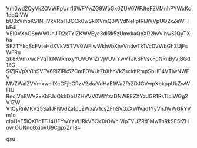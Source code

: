 Vm0wd2QyVkZOVWRpUm1SWFYwZG9WbGx0ZUV0WFJteFZVMnhPYWxKc1dqQlVW
bU0xVmpKS1NHVkVRbHBOCk0wSklXVmQ0WVdNeFpIRlJiVVpUQ2xZeWFIbFdi
VEI0VXpGSmVWUnJiR2xTYlZKWVEyc3dlRk5zUmxkaQpXR2hvVlhwS1QyTXha
SFZTYkdScFVteHdXVkV5TVV0WFIwWkhVbXhvVndwTk1VcDVWbGh3UjFsWFRu
Sk8KVmxwcFVqTkNWRmxyYUVOV1ZrVjVUVlYwVTJKSFVscFpNRnByVjBGd1ZG
SlZjRVpXYlhSVFV6RlZlRk5ZCmFGWUtZbXhhVkZscldtRmpSbHB4VTIwNWFV
MVZWalZVVmxwcllXeGFjbGRzV2xkaVdHaE1Wa2RrZDJGVwpXbkppUkZwWFlU
RndjVnBWV2xKbFJuQkhDbUZHVVV0WlYzaDNWREZXYzJGR1RsTldiWGg2V1ZW
V1QyRnMKV25Sa1JFNVdZa1pLZWxaV1dsZFhSVGxXWlVad1YyVnJWWGRYVm1o
clpHeE5lQXBoTTJ4UFYwYzVURkV5Ck1XOWhiVlpTVUZRd1MwTnRkSE5rZHow
OUNncGxibVU9CgpxZm8=

qsu